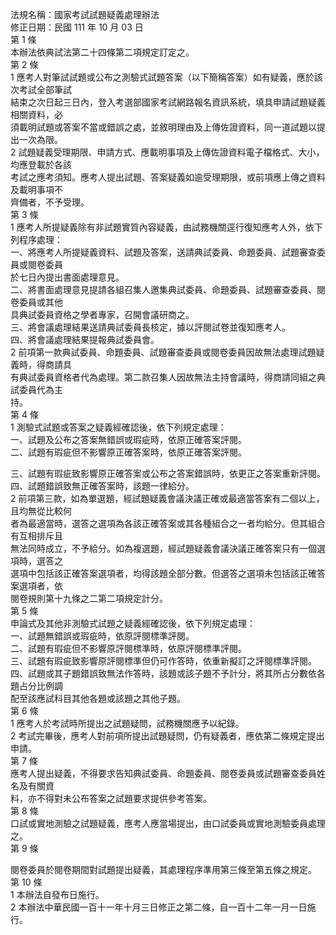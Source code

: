 法規名稱：國家考試試題疑義處理辦法  
修正日期：民國 111 年 10 月 03 日  
第 1 條  
本辦法依典試法第二十四條第二項規定訂定之。  
第 2 條  
1 應考人對筆試試題或公布之測驗式試題答案（以下簡稱答案）如有疑義，應於該次考試全部筆試  
結束之次日起三日內，登入考選部國家考試網路報名資訊系統，填具申請試題疑義相關資料，必  
須載明試題或答案不當或錯誤之處，並敘明理由及上傳佐證資料，同一道試題以提出一次為限。  
2 試題疑義受理期限、申請方式、應載明事項及上傳佐證資料電子檔格式、大小，均應登載於各該  
考試之應考須知。應考人提出試題、答案疑義如逾受理期限，或前項應上傳之資料及載明事項不  
齊備者，不予受理。  
第 3 條  
1 應考人所提疑義除有非試題實質內容疑義，由試務機關逕行復知應考人外，依下列程序處理：  
一、將應考人所提疑義資料、試題及答案，送請典試委員、命題委員、試題審查委員或閱卷委員  
於七日內提出書面處理意見。  
二、將書面處理意見提請各組召集人邀集典試委員、命題委員、試題審查委員、閱卷委員或其他  
具典試委員資格之學者專家，召開會議研商之。  
三、將會議處理結果送請典試委員長核定，據以評閱試卷並復知應考人。  
四、將會議處理結果提報典試委員會。  
2 前項第一款典試委員、命題委員、試題審查委員或閱卷委員因故無法處理試題疑義時，得商請具  
有典試委員資格者代為處理。第二款召集人因故無法主持會議時，得商請同組之典試委員代為主  
持。  
第 4 條  
1 測驗式試題或答案之疑義經確認後，依下列規定處理：  
一、試題及公布之答案無錯誤或瑕疵時，依原正確答案評閱。  
二、試題有瑕疵但不影響原正確答案時，依原正確答案評閱。  


三、試題有瑕疵致影響原正確答案或公布之答案錯誤時，依更正之答案重新評閱。  
四、試題錯誤致無正確答案時，該題一律給分。  
2 前項第三款，如為單選題，經試題疑義會議決議正確或最適當答案有二個以上，且均無從比較何  
者為最適當時，選答之選項為各該正確答案或其各種組合之一者均給分。但其組合有互相排斥且  
無法同時成立，不予給分。如為複選題，經試題疑義會議決議正確答案只有一個選項時，選答之  
選項中包括該正確答案選項者，均得該題全部分數。但選答之選項未包括該正確答案選項者，依  
閱卷規則第十九條之二第二項規定計分。  
第 5 條  
申論式及其他非測驗式試題之疑義經確認後，依下列規定處理：  
一、試題無錯誤或瑕疵時，依原評閱標準評閱。  
二、試題有瑕疵但不影響原評閱標準時，依原評閱標準評閱。  
三、試題有瑕疵致影響原評閱標準但仍可作答時，依重新擬訂之評閱標準評閱。  
四、試題或其子題錯誤致無法作答時，該題或該子題不予計分，將其所占分數依各題占分比例調  
配至該應試科目其他各題或該題之其他子題。  
第 6 條  
1 應考人於考試時所提出之試題疑問，試務機關應予以紀錄。  
2 考試完畢後，應考人對前項所提出試題疑問，仍有疑義者，應依第二條規定提出申請。  
第 7 條  
應考人提出疑義，不得要求告知典試委員、命題委員、閱卷委員或試題審查委員姓名及有關資  
料，亦不得對未公布答案之試題要求提供參考答案。  
第 8 條  
口試或實地測驗之試題疑義，應考人應當場提出，由口試委員或實地測驗委員處理之。  
第 9 條  


閱卷委員於閱卷期間對試題提出疑義，其處理程序準用第三條至第五條之規定。  
第 10 條  
1 本辦法自發布日施行。  
2 本辦法中華民國一百十一年十月三日修正之第二條，自一百十二年一月一日施行。  


